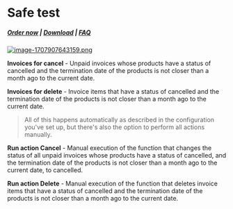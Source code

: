# Safe test

#####  [Order now](https://puqcloud.com/whmcs-addon-puq-customization.php) | [Download](https://download.puqcloud.com/WHMCS/addons/PUQ-Customization/) | [FAQ](https://faq.puqcloud.com/)

[![image-1707907643159.png](https://doc.puq.info/uploads/images/gallery/2024-02/scaled-1680-/image-1707907643159.png)](https://doc.puq.info/uploads/images/gallery/2024-02/image-1707907643159.png)

**Invoices for cancel** - Unpaid invoices whose products have a status of cancelled and the termination date of the products is not closer than a month ago to the current date.

**Invoices for delete** - Invoice items that have a status of cancelled and the termination date of the products is not closer than a month ago to the current date.

>All of this happens automatically as described in the configuration you've set up, but there's also the option to perform all actions manually.

**Run action Cancel** - Manual execution of the function that changes the status of all unpaid invoices whose products have a status of cancelled, and the termination date of the products is not closer than a month ago to the current date, to cancelled.

**Run action Delete** - Manual execution of the function that deletes invoice items that have a status of cancelled and the termination date of the products is not closer than a month ago to the current date.